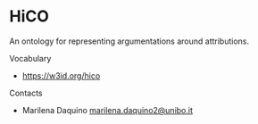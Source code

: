 HiCO
=======

An ontology for representing argumentations around attributions. 

Vocabulary
* https://w3id.org/hico

Contacts
* Marilena Daquino <marilena.daquino2@unibo.it>
